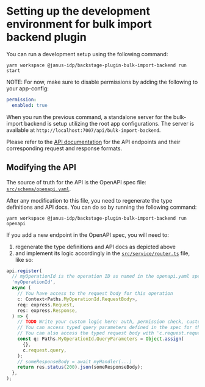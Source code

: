 # Setting up the development environment for bulk import backend plugin

You can run a development setup using the following command:

```console
yarn workspace @janus-idp/backstage-plugin-bulk-import-backend run start
```

NOTE: For now, make sure to disable permissions by adding the following to your app-config:

```yaml
permission:
  enabled: true
```

When you run the previous command, a standalone server for the bulk-import backend is setup utilizing the root app configurations.
The server is available at `http://localhost:7007/api/bulk-import-backend`.

Please refer to the [API documentation](./api-docs/README.md) for the API endpoints and their corresponding request and response formats.

## Modifying the API

The source of truth for the API is the OpenAPI spec file: [`src/schema/openapi.yaml`](src/schema/openapi.yaml).

After any modification to this file, you need to regenerate the type definitions and API docs. You can do so by running the following command:

```console
yarn workspace @janus-idp/backstage-plugin-bulk-import-backend run openapi
```

If you add a new endpoint in the OpenAPI spec, you will need to:

1. regenerate the type definitions and API docs as depicted above
2. and implement its logic accordingly in the [`src/service/router.ts`](src/service/router.ts) file, like so:

```typescript
api.register(
  // myOperationId is the operation ID as named in the openapi.yaml spec
  'myOperationId',
  async (
    // You have access to the request body for this operation
    c: Context<Paths.MyOperationId.RequestBody>,
    req: express.Request,
    res: express.Response,
  ) => {
    // TODO Write your custom logic here: auth, permission check, custom handler.
    // You can access typed query parameters defined in the spec for this operation.
    // You can also access the typed request body with 'c.request.requestBody'.
    const q: Paths.MyOperationId.QueryParameters = Object.assign(
      {},
      c.request.query,
    );
    // someResponseBody = await myHandler(...)
    return res.status(200).json(someResponseBody);
  },
);
```
